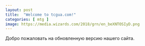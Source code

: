 ```yaml
---
layout: post
title:  "Welcome to tcgua.com!"
categories: [ mtg ]
image: https://media.wizards.com/2018/grn/en_beXNTOSIyD.png
---
```

Добро пожаловать на обновленную версию нашего сайта.
